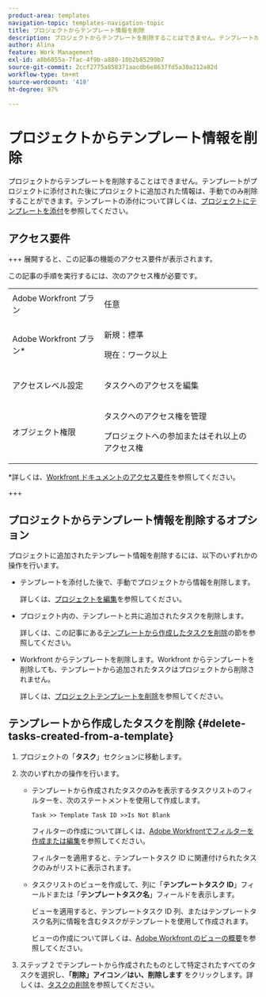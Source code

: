 ```yaml
---
product-area: templates
navigation-topic: templates-navigation-topic
title: プロジェクトからテンプレート情報を削除
description: プロジェクトからテンプレートを削除することはできません。テンプレートがプロジェクトに添付された後にプロジェクトに追加された情報は、手動でのみ削除することができます。テンプレートの添付について詳しくは、プロジェクトにテンプレートを添付を参照してください。
author: Alina
feature: Work Management
exl-id: a8b6055a-7fac-4f9b-a880-10b2b85299b7
source-git-commit: 2ccf2775a858371aacdb6e8637fd5a30a212a82d
workflow-type: tm+mt
source-wordcount: '410'
ht-degree: 97%

---
```


# プロジェクトからテンプレート情報を削除

プロジェクトからテンプレートを削除することはできません。テンプレートがプロジェクトに添付された後にプロジェクトに追加された情報は、手動でのみ削除することができます。テンプレートの添付について詳しくは、[プロジェクトにテンプレートを添付](../../../manage-work/projects/create-and-manage-templates/attach-template-to-project.md)を参照してください。

## アクセス要件

+++ 展開すると、この記事の機能のアクセス要件が表示されます。

この記事の手順を実行するには、次のアクセス権が必要です。

<table style="table-layout:auto"> 
 <col> 
 <col> 
 <tbody> 
  <tr> 
   <td role="rowheader">Adobe Workfront プラン</td> 
   <td> <p>任意</p> </td> 
  </tr> 
  <tr> 
   <td role="rowheader">Adobe Workfront プラン*</td> 
   <td> <p>新規：標準</p>
   <p>現在：ワーク以上</p> </td> 
  </tr> 
  <tr> 
   <td role="rowheader">アクセスレベル設定</td> 
   <td> <p>タスクへのアクセスを編集</p>  </td> 
  </tr> 
  <tr> 
   <td role="rowheader">オブジェクト権限</td> 
   <td> <p>タスクへのアクセス権を管理 </p> <p>プロジェクトへの参加またはそれ以上のアクセス権 </p>  </td> 
  </tr> 
 </tbody> 
</table>

*詳しくは、[Workfront ドキュメントのアクセス要件](/help/quicksilver/administration-and-setup/add-users/access-levels-and-object-permissions/access-level-requirements-in-documentation.md)を参照してください。

+++

## プロジェクトからテンプレート情報を削除するオプション

プロジェクトに追加されたテンプレート情報を削除するには、以下のいずれかの操作を行います。

* テンプレートを添付した後で、手動でプロジェクトから情報を削除します。

  詳しくは、[プロジェクトを編集](../../../manage-work/projects/manage-projects/edit-projects.md)を参照してください。

* プロジェクト内の、テンプレートと共に追加されたタスクを削除します。

  詳しくは、この記事にある[テンプレートから作成したタスクを削除](#delete-tasks-created-from-a-template)の節を参照してください。

* Workfront からテンプレートを削除します。Workfront からテンプレートを削除しても、テンプレートから追加されたタスクはプロジェクトから削除されません。

  詳しくは、[プロジェクトテンプレートを削除](../../../manage-work/projects/create-and-manage-templates/delete-templates.md)を参照してください。

## テンプレートから作成したタスクを削除 {#delete-tasks-created-from-a-template}

1. プロジェクトの「**タスク**」セクションに移動します。
1. 次のいずれかの操作を行います。

   * テンプレートから作成されたタスクのみを表示するタスクリストのフィルターを、次のステートメントを使用して作成します。

     ```
     Task >> Template Task ID >>Is Not Blank
     ```

     フィルターの作成について詳しくは、[Adobe Workfrontでフィルターを作成または編集](../../../reports-and-dashboards/reports/reporting-elements/create-filters.md)を参照してください。

     フィルターを適用すると、テンプレートタスク ID に関連付けられたタスクのみがリストに表示されます。

   * タスクリストのビューを作成して、列に「**テンプレートタスク ID**」フィールドまたは「**テンプレートタスク名**」フィールドを表示します。

     ビューを適用すると、テンプレートタスク ID 列、またはテンプレートタスク名列に情報を含むタスクがテンプレートを使用して作成されます。

     ビューの作成について詳しくは、[Adobe Workfront のビューの概要](../../../reports-and-dashboards/reports/reporting-elements/views-overview.md)を参照してください。

1. ステップ 2 でテンプレートから作成されたものとして特定されたすべてのタスクを選択し、**「削除」アイコン**&#x200B;**／はい、削除します** をクリックします。詳しくは、[タスクの削除](../../../manage-work/tasks/manage-tasks/delete-tasks.md)を参照してください。

